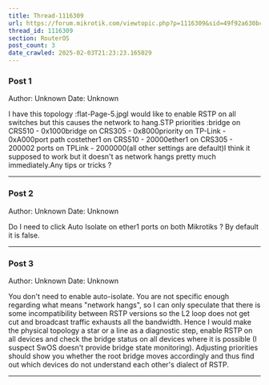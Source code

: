 ```yaml
---
title: Thread-1116309
url: https://forum.mikrotik.com/viewtopic.php?p=1116309&sid=49f92a630bc7970d8ca50523be880e8f#p1116309
thread_id: 1116309
section: RouterOS
post_count: 3
date_crawled: 2025-02-03T21:23:23.165029
---
```


### Post 1
Author: Unknown
Date: Unknown

I have this topology :flat-Page-5.jpgI would like to enable RSTP on all switches but this causes the network to hang.STP priorities :bridge on CRS510 - 0x1000bridge on CRS305 - 0x8000priority on TP-Link - 0xA000port path costether1 on CRS510 - 20000ether1 on CRS305 - 200002 ports on TPLink - 2000000(all other settings are default)I think it supposed to work but it doesn't as network hangs pretty much immediately.Any tips or tricks ?

---
### Post 2
Author: Unknown
Date: Unknown

Do I need to click Auto Isolate on ether1 ports on both Mikrotiks ? By default it is false.

---
### Post 3
Author: Unknown
Date: Unknown

You don't need to enable auto-isolate. You are not specific enough regarding what means "network hangs", so I can only speculate that there is some incompatibility between RSTP versions so the L2 loop does not get cut and broadcast traffic exhausts all the bandwidth. Hence I would make the physical topology a star or a line as a diagnostic step, enable RSTP on all devices and check the bridge status on all devices where it is possible (I suspect SwOS doesn't provide bridge state monitoring). Adjusting priorities should show you whether the root bridge moves accordingly and thus find out which devices do not understand each other's dialect of RSTP.

---
